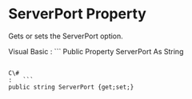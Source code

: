 <!-- loio3c1ed1746c5f10148564e57dfca567c2 -->

# ServerPort Property

Gets or sets the ServerPort option.



Visual Basic
:   ```
Public Property ServerPort As String
```

C\#
:   ```
public string ServerPort {get;set;}
```

